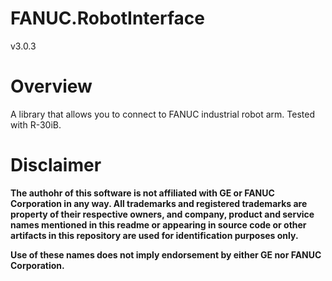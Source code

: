 # FANUC.RobotInterface

v3.0.3

# Overview

A library that allows you to connect to FANUC industrial robot arm.
Tested with R-30iB.

# Disclaimer

**The authohr of this software is not affiliated with GE or FANUC Corporation in any way. All trademarks and registered trademarks are property of their respective owners, and company, product and service names mentioned in this readme or appearing in source code or other artifacts in this repository are used for identification purposes only.**

**Use of these names does not imply endorsement by either GE nor FANUC Corporation.**